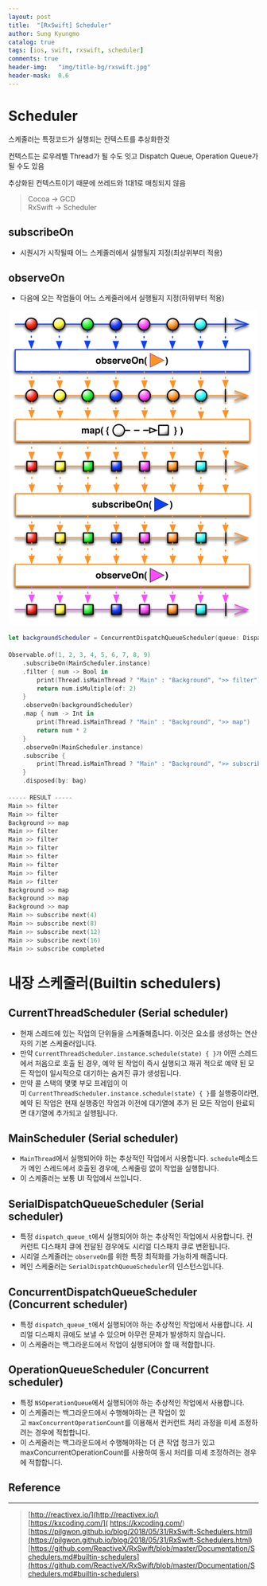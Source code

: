 ```yaml
---
layout: post
title:  "[RxSwift] Scheduler"
author: Sung Kyungmo
catalog: true
tags: [ios, swift, rxswift, scheduler]
comments: true
header-img:   "img/title-bg/rxswift.jpg"
header-mask:  0.6
---
```

# Scheduler

스케줄러는 특정코드가 실행되는 컨텍스트를 추상화한것

컨텍스트는 로우레벨 Thread가 될 수도 잇고 Dispatch Queue, Operation Queue가 될 수도 있음

추상화된 컨텍스트이기 때문에 쓰레드와 1대1로 매칭되지 않음


> Cocoa → GCD  
> RxSwift → Scheduler


## subscribeOn

- 시퀀시가 시작될때 어느 스케줄러에서 실행될지 지정(최상위부터 적용)

## observeOn

- 다음에 오는 작업들이 어느 스케줄러에서 실행될지 지정(하위부터 적용)

![/img/scheduler/scheduler.png](/img/scheduler/scheduler.png)

```swift
let backgroundScheduler = ConcurrentDispatchQueueScheduler(queue: DispatchQueue.global())

Observable.of(1, 2, 3, 4, 5, 6, 7, 8, 9)
    .subscribeOn(MainScheduler.instance)
    .filter { num -> Bool in
        print(Thread.isMainThread ? "Main" : "Background", ">> filter")
        return num.isMultiple(of: 2)
    }
    .observeOn(backgroundScheduler)
    .map { num -> Int in
        print(Thread.isMainThread ? "Main" : "Background", ">> map")
        return num * 2
    }
    .observeOn(MainScheduler.instance)
    .subscribe {
        print(Thread.isMainThread ? "Main" : "Background", ">> subscribe",$0)
    }
    .disposed(by: bag)

----- RESULT -----
Main >> filter
Main >> filter
Background >> map
Main >> filter
Main >> filter
Main >> filter
Main >> filter
Main >> filter
Main >> filter
Main >> filter
Background >> map
Background >> map
Background >> map
Main >> subscribe next(4)
Main >> subscribe next(8)
Main >> subscribe next(12)
Main >> subscribe next(16)
Main >> subscribe completed
```

# 내장 스케줄러(Builtin schedulers)

## CurrentThreadScheduler (Serial scheduler)

- 현재 스레드에 있는 작업의 단위들을 스케쥴해줍니다. 이것은 요소를 생성하는 연산자의 기본 스케줄러입니다.
- 만약 `CurrentThreadScheduler.instance.schedule(state) { }가` 어떤 스레드에서 처음으로 호출 된 경우, 예약 된 작업이 즉시 실행되고 재귀 적으로 예약 된 모든 작업이 일시적으로 대기하는 숨겨진 큐가 생성됩니다.
- 만약 콜 스택의 몇몇 부모 프레임이 이미 `CurrentThreadScheduler.instance.schedule(state) { }`를 실행중이라면, 예약 된 작업은 현재 실행중인 작업과 이전에 대기열에 추가 된 모든 작업이 완료되면 대기열에 추가되고 실행됩니다.

## MainScheduler (Serial scheduler)

- `MainThread`에서 실행되어야 하는 추상적인 작업에서 사용합니다. `schedule`메소드가 메인 스레드에서 호출된 경우에, 스케줄링 없이 작업을 실행합니다.
- 이 스케줄러는 보통 UI 작업에서 쓰입니다.

## SerialDispatchQueueScheduler (Serial scheduler)

- 특정 `dispatch_queue_t`에서 실행되어야 하는 추상적인 작업에서 사용합니다. 컨커런트 디스패치 큐에 전달된 경우에도 시리얼 디스패치 큐로 변환됩니다.
- 시리얼 스케줄러는 `observeOn`를 위한 특정 최적화를 가능하게 해줍니다.
- 메인 스케줄러는 `SerialDispatchQueueScheduler`의 인스턴스입니다.

## ConcurrentDispatchQueueScheduler (Concurrent scheduler)

- 특정 `dispatch_queue_t`에서 실행되어야 하는 추상적인 작업에서 사용합니다. 시리얼 디스패치 큐에도 보낼 수 있으며 아무런 문제가 발생하지 않습니다.
- 이 스케줄러는 백그라운드에서 작업이 실행되어야 할 때 적합합니다.

## OperationQueueScheduler (Concurrent scheduler)

- 특정 `NSOperationQueue`에서 실행되어야 하는 추상적인 작업에서 사용합니다.
- 이 스케줄러는 백그라운드에서 수행해야하는 큰 작업이 있고 `maxConcurrentOperationCount`를 이용해서 컨커런트 처리 과정을 미세 조정하려는 경우에 적합합니다.
- 이 스케줄러는 백그라운드에서 수행해야하는 더 큰 작업 청크가 있고 maxConcurrentOperationCount를 사용하여 동시 처리를 미세 조정하려는 경우에 적합합니다.

## Reference
--- 
> [http://reactivex.io/](http://reactivex.io/)  
> [https://kxcoding.com/]( https://kxcoding.com/)  
> [https://pilgwon.github.io/blog/2018/05/31/RxSwift-Schedulers.html](https://pilgwon.github.io/blog/2018/05/31/RxSwift-Schedulers.html)  
> [https://github.com/ReactiveX/RxSwift/blob/master/Documentation/Schedulers.md#builtin-schedulers](https://github.com/ReactiveX/RxSwift/blob/master/Documentation/Schedulers.md#builtin-schedulers)

